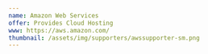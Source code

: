```yaml
---
name: Amazon Web Services
offer: Provides Cloud Hosting
www: https://aws.amazon.com/
thumbnail: /assets/img/supporters/awssupporter-sm.png
--- 
```


